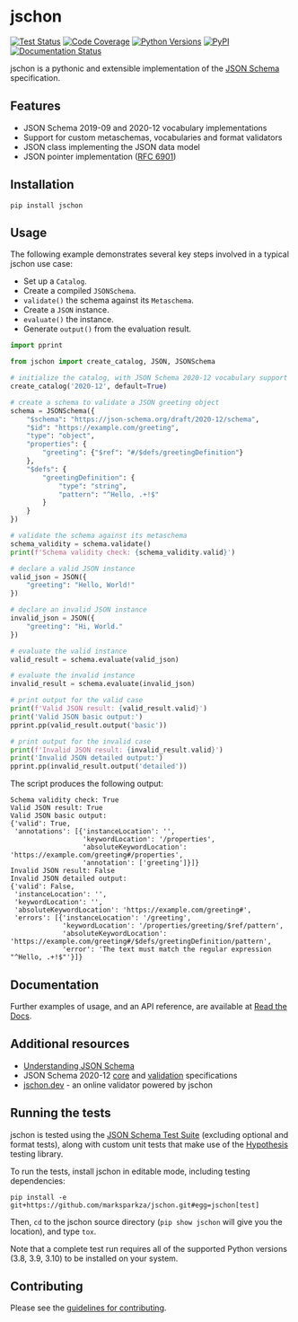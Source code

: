 # jschon

[![Test Status](https://github.com/marksparkza/jschon/actions/workflows/tests.yml/badge.svg)](https://github.com/marksparkza/jschon/actions/workflows/tests.yml)
[![Code Coverage](https://codecov.io/gh/marksparkza/jschon/branch/main/graph/badge.svg)](https://codecov.io/gh/marksparkza/jschon)
[![Python Versions](https://img.shields.io/pypi/pyversions/jschon)](https://pypi.org/project/jschon)
[![PyPI](https://img.shields.io/pypi/v/jschon)](https://pypi.org/project/jschon)
[![Documentation Status](https://readthedocs.org/projects/jschon/badge/?version=latest)](https://jschon.readthedocs.io/en/latest/?badge=latest)

jschon is a pythonic and extensible implementation of the [JSON Schema](https://json-schema.org)
specification.

## Features
* JSON Schema 2019-09 and 2020-12 vocabulary implementations
* Support for custom metaschemas, vocabularies and format validators
* JSON class implementing the JSON data model
* JSON pointer implementation ([RFC 6901](https://tools.ietf.org/html/rfc6901))

## Installation
    pip install jschon

## Usage
The following example demonstrates several key steps involved in a typical
jschon use case:

* Set up a `Catalog`.
* Create a compiled `JSONSchema`.
* `validate()` the schema against its `Metaschema`.
* Create a `JSON` instance.
* `evaluate()` the instance.
* Generate `output()` from the evaluation result.

```py
import pprint

from jschon import create_catalog, JSON, JSONSchema

# initialize the catalog, with JSON Schema 2020-12 vocabulary support
create_catalog('2020-12', default=True)

# create a schema to validate a JSON greeting object
schema = JSONSchema({
    "$schema": "https://json-schema.org/draft/2020-12/schema",
    "$id": "https://example.com/greeting",
    "type": "object",
    "properties": {
        "greeting": {"$ref": "#/$defs/greetingDefinition"}
    },
    "$defs": {
        "greetingDefinition": {
            "type": "string",
            "pattern": "^Hello, .+!$"
        }
    }
})

# validate the schema against its metaschema
schema_validity = schema.validate()
print(f'Schema validity check: {schema_validity.valid}')

# declare a valid JSON instance
valid_json = JSON({
    "greeting": "Hello, World!"
})

# declare an invalid JSON instance
invalid_json = JSON({
    "greeting": "Hi, World."
})

# evaluate the valid instance
valid_result = schema.evaluate(valid_json)

# evaluate the invalid instance
invalid_result = schema.evaluate(invalid_json)

# print output for the valid case
print(f'Valid JSON result: {valid_result.valid}')
print('Valid JSON basic output:')
pprint.pp(valid_result.output('basic'))

# print output for the invalid case
print(f'Invalid JSON result: {invalid_result.valid}')
print('Invalid JSON detailed output:')
pprint.pp(invalid_result.output('detailed'))
```

The script produces the following output:

```
Schema validity check: True
Valid JSON result: True
Valid JSON basic output:
{'valid': True,
 'annotations': [{'instanceLocation': '',
                  'keywordLocation': '/properties',
                  'absoluteKeywordLocation': 'https://example.com/greeting#/properties',
                  'annotation': ['greeting']}]}
Invalid JSON result: False
Invalid JSON detailed output:
{'valid': False,
 'instanceLocation': '',
 'keywordLocation': '',
 'absoluteKeywordLocation': 'https://example.com/greeting#',
 'errors': [{'instanceLocation': '/greeting',
             'keywordLocation': '/properties/greeting/$ref/pattern',
             'absoluteKeywordLocation': 'https://example.com/greeting#/$defs/greetingDefinition/pattern',
             'error': 'The text must match the regular expression "^Hello, .+!$"'}]}
```

## Documentation
Further examples of usage, and an API reference, are available at
[Read the Docs](https://jschon.readthedocs.io/en/latest/).

## Additional resources
* [Understanding JSON Schema](https://json-schema.org/understanding-json-schema/)
* JSON Schema 2020-12 [core](https://json-schema.org/draft/2020-12/json-schema-core.html)
  and [validation](https://json-schema.org/draft/2020-12/json-schema-validation.html)
  specifications
* [jschon.dev](https://jschon.dev/) - an online validator powered by jschon

## Running the tests
jschon is tested using the
[JSON Schema Test Suite](https://github.com/marksparkza/JSON-Schema-Test-Suite)
(excluding optional and format tests), along with custom unit tests that make
use of the [Hypothesis](https://hypothesis.readthedocs.io) testing library.

To run the tests, install jschon in editable mode, including testing dependencies:

    pip install -e git+https://github.com/marksparkza/jschon.git#egg=jschon[test]

Then, `cd` to the jschon source directory (`pip show jschon` will give you the
location), and type `tox`.

Note that a complete test run requires all of the supported Python versions
(3.8, 3.9, 3.10) to be installed on your system.

## Contributing
Please see the [guidelines for contributing](CONTRIBUTING.md).
